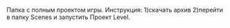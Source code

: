 Папка с полным проектом игры.
Инструкция:
1)скачать архив
2)перейти в папку  Scenes и запустить Проект Level.
